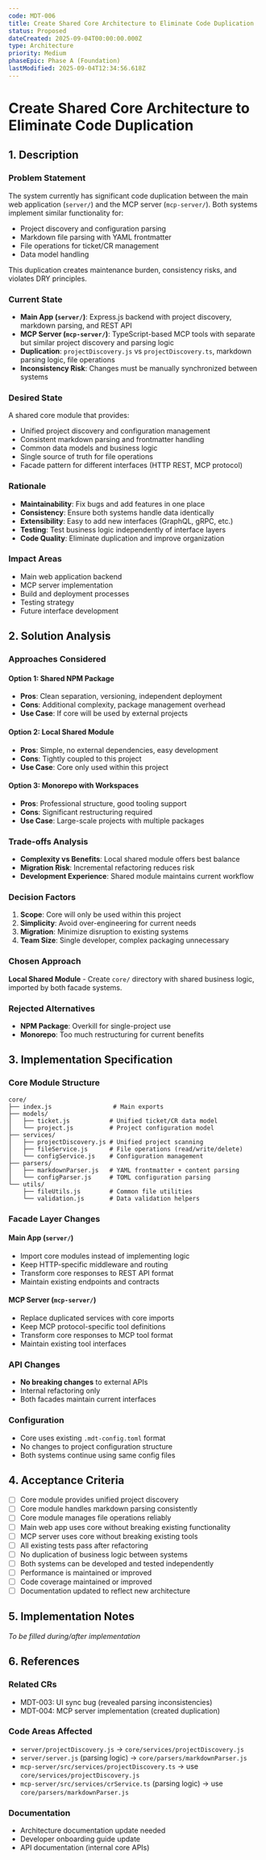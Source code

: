 ```yaml
---
code: MDT-006
title: Create Shared Core Architecture to Eliminate Code Duplication
status: Proposed
dateCreated: 2025-09-04T00:00:00.000Z
type: Architecture
priority: Medium
phaseEpic: Phase A (Foundation)
lastModified: 2025-09-04T12:34:56.618Z
---
```


# Create Shared Core Architecture to Eliminate Code Duplication

## 1. Description

### Problem Statement
The system currently has significant code duplication between the main web application (`server/`) and the MCP server (`mcp-server/`). Both systems implement similar functionality for:
- Project discovery and configuration parsing
- Markdown file parsing with YAML frontmatter
- File operations for ticket/CR management
- Data model handling

This duplication creates maintenance burden, consistency risks, and violates DRY principles.

### Current State
- **Main App (`server/`)**: Express.js backend with project discovery, markdown parsing, and REST API
- **MCP Server (`mcp-server/`)**: TypeScript-based MCP tools with separate but similar project discovery and parsing logic
- **Duplication**: `projectDiscovery.js` vs `projectDiscovery.ts`, markdown parsing logic, file operations
- **Inconsistency Risk**: Changes must be manually synchronized between systems

### Desired State
A shared core module that provides:
- Unified project discovery and configuration management
- Consistent markdown parsing and frontmatter handling
- Common data models and business logic
- Single source of truth for file operations
- Facade pattern for different interfaces (HTTP REST, MCP protocol)

### Rationale
- **Maintainability**: Fix bugs and add features in one place
- **Consistency**: Ensure both systems handle data identically
- **Extensibility**: Easy to add new interfaces (GraphQL, gRPC, etc.)
- **Testing**: Test business logic independently of interface layers
- **Code Quality**: Eliminate duplication and improve organization

### Impact Areas
- Main web application backend
- MCP server implementation
- Build and deployment processes
- Testing strategy
- Future interface development

## 2. Solution Analysis

### Approaches Considered

#### Option 1: Shared NPM Package
- **Pros**: Clean separation, versioning, independent deployment
- **Cons**: Additional complexity, package management overhead
- **Use Case**: If core will be used by external projects

#### Option 2: Local Shared Module
- **Pros**: Simple, no external dependencies, easy development
- **Cons**: Tightly coupled to this project
- **Use Case**: Core only used within this project

#### Option 3: Monorepo with Workspaces
- **Pros**: Professional structure, good tooling support
- **Cons**: Significant restructuring required
- **Use Case**: Large-scale projects with multiple packages

### Trade-offs Analysis
- **Complexity vs Benefits**: Local shared module offers best balance
- **Migration Risk**: Incremental refactoring reduces risk
- **Development Experience**: Shared module maintains current workflow

### Decision Factors
1. **Scope**: Core will only be used within this project
2. **Simplicity**: Avoid over-engineering for current needs
3. **Migration**: Minimize disruption to existing systems
4. **Team Size**: Single developer, complex packaging unnecessary

### Chosen Approach
**Local Shared Module** - Create `core/` directory with shared business logic, imported by both facade systems.

### Rejected Alternatives
- **NPM Package**: Overkill for single-project use
- **Monorepo**: Too much restructuring for current benefits

## 3. Implementation Specification

### Core Module Structure
```
core/
├── index.js                 # Main exports
├── models/
│   ├── ticket.js           # Unified ticket/CR data model
│   └── project.js          # Project configuration model
├── services/
│   ├── projectDiscovery.js # Unified project scanning
│   ├── fileService.js      # File operations (read/write/delete)
│   └── configService.js    # Configuration management
├── parsers/
│   ├── markdownParser.js   # YAML frontmatter + content parsing
│   └── configParser.js     # TOML configuration parsing
└── utils/
    ├── fileUtils.js        # Common file utilities
    └── validation.js       # Data validation helpers
```

### Facade Layer Changes

#### Main App (`server/`)
- Import core modules instead of implementing logic
- Keep HTTP-specific middleware and routing
- Transform core responses to REST API format
- Maintain existing endpoints and contracts

#### MCP Server (`mcp-server/`)
- Replace duplicated services with core imports
- Keep MCP protocol-specific tool definitions
- Transform core responses to MCP tool format
- Maintain existing tool interfaces

### API Changes
- **No breaking changes** to external APIs
- Internal refactoring only
- Both facades maintain current interfaces

### Configuration
- Core uses existing `.mdt-config.toml` format
- No changes to project configuration structure
- Both systems continue using same config files

## 4. Acceptance Criteria

- [ ] Core module provides unified project discovery
- [ ] Core module handles markdown parsing consistently
- [ ] Core module manages file operations reliably
- [ ] Main web app uses core without breaking existing functionality
- [ ] MCP server uses core without breaking existing tools
- [ ] All existing tests pass after refactoring
- [ ] No duplication of business logic between systems
- [ ] Both systems can be developed and tested independently
- [ ] Performance is maintained or improved
- [ ] Code coverage maintained or improved
- [ ] Documentation updated to reflect new architecture

## 5. Implementation Notes
*To be filled during/after implementation*

## 6. References

### Related CRs
- MDT-003: UI sync bug (revealed parsing inconsistencies)
- MDT-004: MCP server implementation (created duplication)

### Code Areas Affected
- `server/projectDiscovery.js` → `core/services/projectDiscovery.js`
- `server/server.js` (parsing logic) → `core/parsers/markdownParser.js`
- `mcp-server/src/services/projectDiscovery.ts` → use `core/services/projectDiscovery.js`
- `mcp-server/src/services/crService.ts` (parsing logic) → use `core/parsers/markdownParser.js`

### Documentation
- Architecture documentation update needed
- Developer onboarding guide update
- API documentation (internal core APIs)